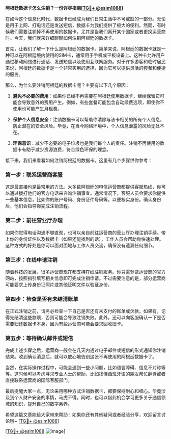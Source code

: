 **阿根廷数据卡怎么注销？一份详尽指南[[TG💪+ @esim1088](https://t.me/s/esim1088)]**

在如今这个信息化时代，数据卡已经成为我们日常生活中不可或缺的一部分。无论是用于上网、打电话还是发送短信，数据卡为我们提供了极大的便利。然而，有时候我们需要注销掉不再使用的数据卡，尤其是当我们离开某个国家或者更换运营商时。今天，我们就来详细聊聊如何注销阿根廷的数据卡。

首先，让我们了解一下什么是阿根廷的数据卡。简单来说，阿根廷的数据卡就是一种可以在阿根廷境内使用的SIM卡，通常用于手机或平板设备上。这种卡允许用户通过移动网络进行通话、发送短信以及使用互联网服务。对于许多游客和临时居民来说，阿根廷的数据卡是一个非常实用的选择，因为它可以提供灵活的套餐和便捷的服务。

那么，为什么要注销阿根廷的数据卡呢？主要有以下几个原因：

1. **避免不必要的费用**：如果你已经不再需要在阿根廷使用数据卡，继续保留它可能会导致意外的费用产生。例如，有些套餐可能包含自动续费选项，即使你不使用也可能产生月租费。
   
2. **保护个人信息安全**：注销数据卡可以帮助你清除与该卡相关的所有个人信息，防止潜在的安全风险。毕竟，在当今网络环境中，个人信息泄露的风险无处不在。

3. **环保意识**：减少不必要的电子垃圾也是我们每个人的责任。注销不再使用的数据卡有助于减少资源浪费，符合绿色环保的理念。

接下来，我们来看看如何注销阿根廷的数据卡。这里有几个步骤供你参考：

### **第一步：联系运营商客服**
这是最直接也是最常用的方法。大多数阿根廷的电信运营商都提供客服热线，你可以通过拨打他们的官方电话来咨询注销事宜。通常情况下，客服人员会要求你提供一些基本信息，比如你的账户号码、身份证件号码等，以便核实身份。确认身份后，他们会指导你完成注销流程。

### **第二步：前往营业厅办理**
如果你觉得电话沟通不够直观，也可以亲自前往运营商的营业厅办理注销手续。带上你的身份证件以及数据卡（如果还能找到的话），工作人员会帮助你快速处理。这种方式的好处是你可以面对面地与工作人员交流，确保没有遗漏任何细节。

### **第三步：在线申请注销**
随着科技的发展，很多运营商现在都支持在线注销服务。你只需登录运营商的官方网站，按照指引填写相关信息即可完成注销申请。不过需要注意的是，部分运营商可能要求上传身份证照片或其他证明文件以验证身份。

### **第四步：检查是否有未结清账单**
在正式注销之前，请务必检查一下自己是否还有未支付的账单或欠款。如果有，记得先结清这些款项，否则可能会导致注销失败。此外，还可以向客服确认一下是否需要归还数据卡本身，因为有些运营商可能会要求回收旧卡。

### **第五步：等待确认邮件或短信**
完成上述步骤之后，运营商一般会在几天内通过电子邮件或短信的形式通知你注销结果。收到确认消息后，就可以放心地告别这张不再使用的阿根廷数据卡了。

当然，在实际操作过程中，可能会遇到一些小问题，比如语言障碍、信息不对称等等。这时候可以考虑寻求专业人士的帮助，比如找懂西班牙语的朋友帮忙翻译或者直接联系运营商的国际客服部门。

最后提醒大家一点，无论采用哪种方式注销数据卡，都要保持耐心和细心。毕竟涉及到个人财产安全的事情，马虎不得。同时，也可以借此机会学习更多关于通信领域的知识，提升自己的数字素养。

希望这篇文章能给大家带来帮助！如果你还有其他疑问或者经验分享，欢迎留言讨论哦~ [[TG💪+ @esim1088](https://t.me/s/esim1088)]

[[TG💪+ @esim1088](https://t.me/s/esim1088) ![Image](https://i.postimg.cc/4NQfJmqS/Snipaste-2025-05-13-00-14-12.png)]